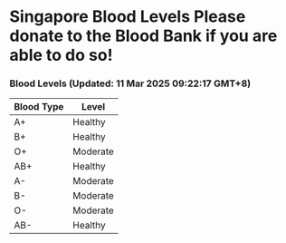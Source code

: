Singapore Blood Levels
 Please donate to the Blood Bank if you are able to do so!
================================================================================================================================

### Blood Levels (Updated: 11 Mar 2025 09:22:17 GMT+8)
| Blood Type | Level     |
|------------|-----------|
| A+     | Healthy |
| B+     | Healthy |
| O+     | Moderate |
| AB+     | Healthy |
| A-     | Moderate |
| B-     | Moderate |
| O-     | Moderate |
| AB-     | Healthy |
